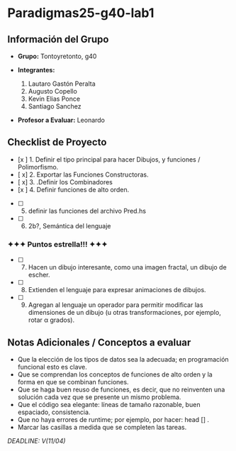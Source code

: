 # Paradigmas25-g40-lab1

## Información del Grupo

- **Grupo:** Tontoyretonto, g40
- **Integrantes:**
  1. Lautaro Gastón Peralta
  2. Augusto Copello
  3. Kevin Elias Ponce
  4. Santiago Sanchez

- **Profesor a Evaluar:** Leonardo

## Checklist de Proyecto

- [x ] 1. Definir el tipo principal para hacer Dibujos, y funciones / Polimorfismo.
- [ x] 2. Exportar las Funciones Constructoras.
- [ x] 3. .Definir los Combinadores
- [x ] 4. Definir funciones de alto orden.
- [ ] 5. definir las funciones del archivo Pred.hs
- [ ] 6. 2b?, Semántica del lenguaje
### ✦✦✦ Puntos estrella!!! ✦✦✦
- [ ] 7. Hacen un dibujo interesante, como una imagen fractal, un dibujo de escher.
- [ ] 8. Extienden el lenguaje para expresar animaciones de dibujos. 
- [ ] 9. Agregan al lenguaje un operador para permitir modificar las dimensiones de un dibujo (u otras transformaciones, por ejemplo, rotar α grados).


## Notas Adicionales / Conceptos a evaluar
- Que la elección de los tipos de datos sea la adecuada; en programación funcional esto es clave.
- Que se comprendan los conceptos de funciones de alto orden y la forma en que se combinan funciones.
- Que se haga buen reuso de funciones, es decir, que no reinventen una solución cada vez que se presente un mismo problema.
- Que el código sea elegante: líneas de tamaño razonable, buen espaciado, consistencia.
- Que no haya errores de runtime; por ejemplo, por hacer: head [] .
- Marcar las casillas a medida que se completen las tareas.

*DEADLINE: V(11/04)*

